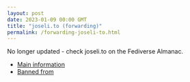 ```yaml
---
layout: post
date: 2023-01-09 00:00 GMT
title: "joseli.to (forwarding)"
permalink: /forwarding-joseli-to.html
---
```


No longer updated - check joseli.to on the Fediverse Almanac.

* [Main information](https://www.fediversealmanac.com/api/v1/instances/joseli.to)
* [Banned from](https://www.fediversealmanac.com/api/v1/instances/joseli.to/banned_from)

